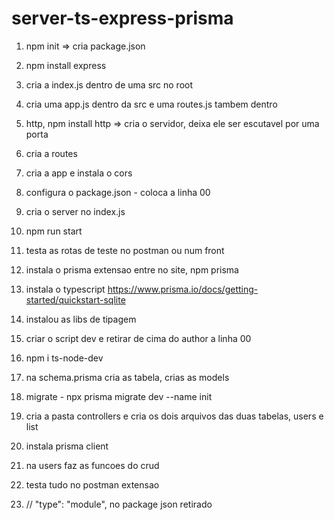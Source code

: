 # server-ts-express-prisma

1. npm init => cria package.json
2. npm install express
3. cria a index.js dentro de uma src no root
4. cria uma app.js dentro da src e uma routes.js tambem dentro
5. http, npm install http => cria o servidor, deixa ele ser escutavel por uma porta
6. cria a routes
7. cria a app e instala o cors
8. configura o package.json - coloca a linha 00
9. cria o server no index.js
10. npm run start
11. testa as rotas de teste no postman ou num front
12. instala o prisma extensao entre no site, npm prisma
13. instala o typescript https://www.prisma.io/docs/getting-started/quickstart-sqlite
14. instalou as libs de tipagem
15. criar o script dev e retirar de cima do author a linha 00
16. npm i ts-node-dev
17. na schema.prisma cria as tabela, crias as models 
18. migrate - npx prisma migrate dev --name init
19. cria a pasta controllers e cria os dois arquivos das duas tabelas, users e list
20. instala prisma client
21. na users faz as funcoes do crud
22. testa tudo no postman extensao

00.   // "type": "module", no package json retirado